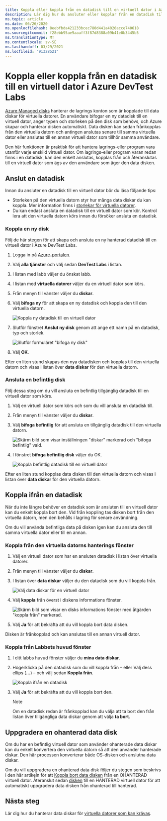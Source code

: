 ```yaml
---
title: Koppla eller koppla från en datadisk till en virtuell dator i Azure DevTest Labs
description: Lär dig hur du ansluter eller kopplar från en datadisk till en virtuell dator i Azure DevTest Labs
ms.topic: article
ms.date: 06/26/2020
ms.openlocfilehash: 8eebfbda421233bcec780d441a4020acce740618
ms.sourcegitcommit: f28ebb95ae9aaaff3f87d8388a09b41e0b3445b5
ms.translationtype: MT
ms.contentlocale: sv-SE
ms.lasthandoff: 03/29/2021
ms.locfileid: "91328521"
---
```

# <a name="attach-or-detach-a-data-disk-to-a-virtual-machine-in-azure-devtest-labs"></a>Koppla eller koppla från en datadisk till en virtuell dator i Azure DevTest Labs
[Azure Managed disks](../virtual-machines/managed-disks-overview.md) hanterar de lagrings konton som är kopplade till data diskar för virtuella datorer. En användare bifogar en ny datadisk till en virtuell dator, anger typen och storleken på den disk som behövs, och Azure skapar och hanterar disken automatiskt. Data disken kan sedan frånkopplas från den virtuella datorn och antingen anslutas senare till samma virtuella dator eller anslutas till en annan virtuell dator som tillhör samma användare.

Den här funktionen är praktisk för att hantera lagrings-eller program vara utanför varje enskild virtuell dator. Om lagrings-eller program varan redan finns i en datadisk, kan den enkelt anslutas, kopplas från och återanslutas till en virtuell dator som ägs av den användare som äger den data disken.

## <a name="attach-a-data-disk"></a>Anslut en datadisk
Innan du ansluter en datadisk till en virtuell dator bör du läsa följande tips:

- Storleken på den virtuella datorn styr hur många data diskar du kan koppla. Mer information finns i [storlekar för virtuella datorer](../virtual-machines/sizes.md).
- Du kan endast ansluta en datadisk till en virtuell dator som kör. Kontrol lera att den virtuella datorn körs innan du försöker ansluta en datadisk.

### <a name="attach-a-new-disk"></a>Koppla en ny disk
Följ de här stegen för att skapa och ansluta en ny hanterad datadisk till en virtuell dator i Azure DevTest Labs.

1. Logga in på [Azure-portalen](https://go.microsoft.com/fwlink/p/?LinkID=525040).
1. Välj **alla tjänster** och välj sedan **DevTest Labs** i listan.
1. I listan med labb väljer du önskat labb. 
1. I listan med **virtuella datorer** väljer du en virtuell dator som körs.
1. Från menyn till vänster väljer du **diskar**.
1. Välj **bifoga ny** för att skapa en ny datadisk och koppla den till den virtuella datorn.

    ![Koppla ny datadisk till en virtuell dator](./media/devtest-lab-attach-detach-data-disk/devtest-lab-attach-new.png)
1. Slutför fönstret **Anslut ny disk** genom att ange ett namn på en datadisk, typ och storlek.

    ![Slutför formuläret "bifoga ny disk"](./media/devtest-lab-attach-detach-data-disk/devtest-lab-attach-new-form.png)
1. Välj **OK**.

Efter en liten stund skapas den nya datadisken och kopplas till den virtuella datorn och visas i listan över **data diskar** för den virtuella datorn.

### <a name="attach-an-existing-disk"></a>Ansluta en befintlig disk
Följ dessa steg om du vill ansluta en befintlig tillgänglig datadisk till en virtuell dator som körs. 

1. Välj en virtuell dator som körs och som du vill ansluta en datadisk till.
1. Från menyn till vänster väljer du **diskar**.
1. Välj **bifoga befintlig** för att ansluta en tillgänglig datadisk till den virtuella datorn.

    ![Skärm bild som visar inställningen "diskar" markerad och "bifoga befintlig" vald.](./media/devtest-lab-attach-detach-data-disk/devtest-lab-attach-existing-button.png)

1. I fönstret **bifoga befintlig disk** väljer du OK.

    ![Koppla befintlig datadisk till en virtuell dator](./media/devtest-lab-attach-detach-data-disk/devtest-lab-attach-existing.png)

Efter en liten stund kopplas data disken till den virtuella datorn och visas i listan över **data diskar** för den virtuella datorn.

## <a name="detach-a-data-disk"></a>Koppla ifrån en datadisk
När du inte längre behöver en datadisk som är ansluten till en virtuell dator kan du enkelt koppla bort den. Vid från koppling tas disken bort från den virtuella datorn, men den behålls i lagring för senare användning.

Om du vill använda befintliga data på disken igen kan du ansluta den till samma virtuella dator eller till en annan.

### <a name="detach-from-the-vms-management-pane"></a>Koppla från den virtuella datorns hanterings fönster
1. Välj en virtuell dator som har en ansluten datadisk i listan över virtuella datorer.
1. Från menyn till vänster väljer du **diskar**.
1. I listan över **data diskar** väljer du den datadisk som du vill koppla från.

    ![Välj data diskar för en virtuell dator](./media/devtest-lab-attach-detach-data-disk/devtest-lab-detach-button.png) 
1. Välj **koppla** från överst i diskens informations fönster.

    ![Skärm bild som visar en disks informations fönster med åtgärden "koppla från" markerad.](./media/devtest-lab-attach-detach-data-disk/devtest-lab-detach-data-disk2.png)
1. Välj **Ja** för att bekräfta att du vill koppla bort data disken.

Disken är frånkopplad och kan anslutas till en annan virtuell dator. 
### <a name="detach-from-the-labs-main-pane"></a>Koppla från Labbets huvud fönster
1. I ditt labbs huvud fönster väljer du **mina data diskar**.
1. Högerklicka på den datadisk som du vill koppla från – eller Välj dess ellips (**...**) – och välj sedan **Koppla från**.

    ![Koppla ifrån en datadisk](./media/devtest-lab-attach-detach-data-disk/devtest-lab-detach-data-disk.png)
1. Välj **Ja** för att bekräfta att du vill koppla bort den.

   > [!NOTE]
   > Om en datadisk redan är frånkopplad kan du välja att ta bort den från listan över tillgängliga data diskar genom att välja **ta bort**.
   >
   >

## <a name="upgrade-an-unmanaged-data-disk"></a>Uppgradera en ohanterad data disk
Om du har en befintlig virtuell dator som använder ohanterade data diskar kan du enkelt konvertera den virtuella datorn så att den använder hanterade diskar. Den här processen konverterar både OS-disken och anslutna data diskar.

Om du vill uppgradera en ohanterad data disk följer du stegen som beskrivs i den här artikeln för att [Koppla bort data disken](#detach-a-data-disk) från en OHANTERAD virtuell dator. Återanslut sedan [disken](#attach-an-existing-disk) till en HANTERAD virtuell dator för att automatiskt uppgradera data disken från ohanterad till hanterad.

## <a name="next-steps"></a>Nästa steg
Lär dig hur du hanterar data diskar för [virtuella datorer som kan krävas](devtest-lab-add-claimable-vm.md#unclaim-a-vm).
